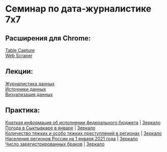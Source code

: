 # Семинар по дата-журналистике 7x7

## Расширения для Chrome:
[Table Capture](https://chrome.google.com/webstore/detail/table-capture/iebpjdmgckacbodjpijphcplhebcmeop)<br>
[Web Scraper](https://webscraper.io)<br>

## Лекции:
[Журналистика данных](lections/welcome.pdf)<br>
[Источники данных](lections/datasources.pdf)<br>
[Визуализация данных](lections/dataviz.pdf)<br>


## Практика:
[Краткая информация об исполнении федерального бюджета](https://minfin.gov.ru/opendata/7710168360-fedbud_year/) | [Зеркало](data/1_budget.csv)<br>
[Погода в Сыктывкаре в январе](http://www.pogodaiklimat.ru/weather.php?id=23804&bday=1&fday=31&amonth=1&ayear=2022&bot=2) | [Зеркало](https://docs.google.com/spreadsheets/d/1u04uIv5vI08R7jFXsxhFFNiwomOzfnaP_ml-UglFf4M/edit?usp=sharing)<br>
[Количество тяжких и особо тяжких преступлений в регионах](https://fedstat.ru/indicator/36223) | [Зеркало](data/3_prestup.xls)<br>
[Население регионов России на 1 января 2021 года](https://showdata.gks.ru/report/278928/) | [Зеркало](data/4_nasel.xlsx)<br>
[Число зарегистрированных браков](https://fedstat.ru/indicator/33553) | [Зеркало](data/5_weddings.xlsx)<br>
